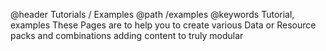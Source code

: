 @header Tutorials / Examples
@path /examples
@keywords Tutorial, examples
These Pages are to help you to create various Data or Resource packs and combinations adding content to truly modular